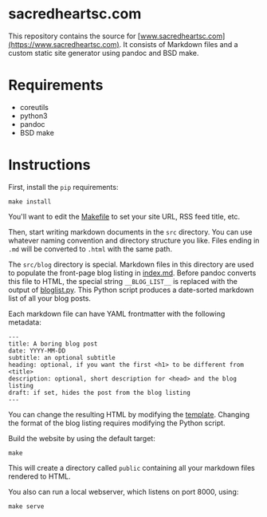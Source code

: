 sacredheartsc.com
=================

This repository contains the source for [www.sacredheartsc.com](https://www.sacredheartsc.com).
It consists of Markdown files and a custom static site generator using pandoc and BSD make.

# Requirements

- coreutils
- python3
- pandoc
- BSD make

# Instructions

First, install the `pip` requirements:

    make install

You'll want to edit the [Makefile](Makefile) to set your site URL,
RSS feed title, etc.

Then, start writing markdown documents in the `src` directory. You can use
whatever naming convention and directory structure you like. Files ending in
`.md` will be converted to `.html` with the same path.

The `src/blog` directory is special. Markdown files in this directory are
used to populate the front-page blog listing in [index.md](src/index.md).
Before pandoc converts this file to HTML, the special string `__BLOG_LIST__`
is replaced with the output of [bloglist.py](scripts/bloglist.py).
This Python script produces a date-sorted markdown list of all your blog posts.

Each markdown file can have YAML frontmatter with the following metadata:

    ---
    title: A boring blog post
    date: YYYY-MM-DD
    subtitle: an optional subtitle
    heading: optional, if you want the first <h1> to be different from <title>
    description: optional, short description for <head> and the blog listing
    draft: if set, hides the post from the blog listing
    ---

You can change the resulting HTML by modifying the [template](templates/default.html).
Changing the format of the blog listing requires modifying the Python script.

Build the website by using the default target:

    make

This will create a directory called `public` containing all your markdown files
rendered to HTML.

You also can run a local webserver, which listens on port 8000, using:

    make serve
